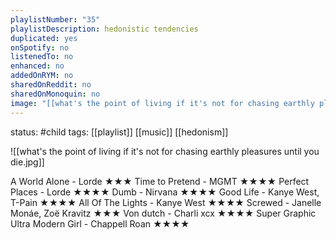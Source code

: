 ```yaml
---
playlistNumber: "35"
playlistDescription: hedonistic tendencies
duplicated: yes
onSpotify: no
listenedTo: no
enhanced: no
addedOnRYM: no
sharedOnReddit: no
sharedOnMonoquin: no
image: "[[what's the point of living if it's not for chasing earthly pleasures until you die.jpg]]"
---
```

status: #child 
tags: [[playlist]] [[music]] [[hedonism]] 

![[what's the point of living if it's not for chasing earthly pleasures until you die.jpg]]

A World Alone - Lorde ★★★
Time to Pretend - MGMT ★★★★
Perfect Places - Lorde ★★★★
Dumb - Nirvana ★★★★
Good Life - Kanye West, T-Pain ★★★★
All Of The Lights - Kanye West ★★★★
Screwed - Janelle Monáe, Zoë Kravitz ★★★
Von dutch - Charli xcx ★★★★
Super Graphic Ultra Modern Girl - Chappell Roan ★★★★
